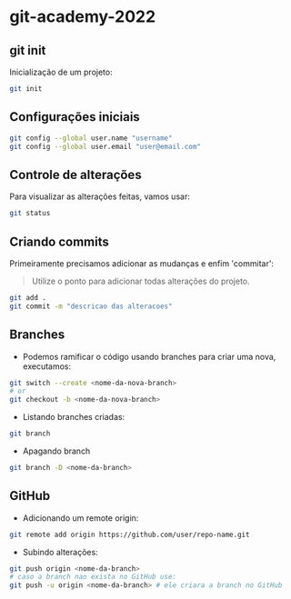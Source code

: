 # git-academy-2022

## git init
Inicialização de um projeto:
```bash
git init
```

## Configurações iniciais
```bash
git config --global user.name "username" 
git config --global user.email "user@email.com" 
```

## Controle de alterações
Para visualizar as alterações feitas, vamos usar:
```bash
git status
```

## Criando commits
Primeiramente precisamos adicionar as mudanças e enfim 'commitar':
> Utilize o ponto para adicionar todas alterações do projeto.
```bash
git add .
git commit -m "descricao das alteracoes"
```

## Branches

- Podemos ramificar o código usando branches para criar uma nova, executamos:
```bash
git switch --create <nome-da-nova-branch>
# or 
git checkout -b <nome-da-nova-branch>
```

- Listando branches criadas:
```bash
git branch
```

- Apagando branch
```bash
git branch -D <nome-da-branch>
```

## GitHub
- Adicionando um remote origin:
```bash
git remote add origin https://github.com/user/repo-name.git
```
- Subindo alterações:
```bash
git push origin <nome-da-branch>
# caso a branch nao exista no GitHub use:
git push -u origin <nome-da-branch> # ele criara a branch no GitHub
```